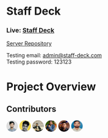 # Staff Deck

### Live: [Staff Deck](https://hr-management-client-2a430.web.app/)

[Server Repository](https://github.com/Rubayet-billah/hr-management-server)

Testing email: admin@staff-deck.com <br />
Testing password: 123123

# Project Overview

## Contributors

[<img title='Rubayet Billah' src='./src/assets/devs/rubayet_billah.jpg' style='width:30px; border-radius:50%;'>](https://github.com/Rubayet-billah)
[<img title='Maruf Hossain' src='./src/assets/devs/Md-Maruf-Hossain.jpg' style='width:30px; border-radius:50%;'>](https://github.com/mickeymaruf)
[<img title='MD Badsha Fahadh' src='./src/assets/devs/Md.Badsha fahadh.jpg' style='width:30px; border-radius:50%;'>](https://github.com/FahadMridha)
[<img title='Rajib Das' src='./src/assets/devs/rajib.jpeg' style='width:30px; border-radius:50%;'>](https://github.com/rajibdas-it)
[<img title='Tarekul Islam' src='./src/assets/devs/tarekul_islam.jpg' style='width:30px; border-radius:50%;'>](https://github.com/itarek99)
[<img title='Naem Hossain' src='./src/assets/devs/naem.jpg' style='width:30px; border-radius:50%;'>](https://github.com/Naem-hossain)
